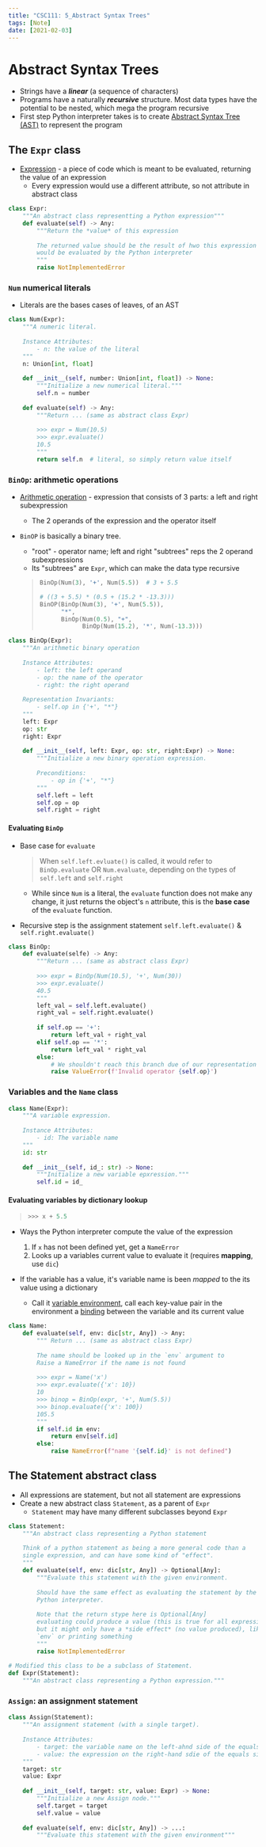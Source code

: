 ```yaml
---
title: "CSC111: 5_Abstract Syntax Trees"
tags: [Note]
date: [2021-02-03]
---
```


# Abstract Syntax Trees

- Strings have a ***linear*** (a sequence of characters)
- Programs have a naturally ***recursive*** structure. Most data types have the potential to be nested, which mega the program recursive
- First step Python interpreter takes is to create <u>Abstract Syntax Tree (AST)</u> to represent the program

## The `Expr` class

- <u>Expression</u> - a piece of code which is meant to be evaluated, returning the value of an expression
  - Every expression would use a different attribute, so not attribute in abstract class

```python
class Expr:
    """An abstract class representting a Python expression"""
    def evaluate(self) -> Any:
        """Return the *value* of this expression
        
        The returned value should be the result of hwo this expression
        would be evaluated by the Python interpreter
        """
        raise NotImplementedError
```

### `Num` numerical literals

- Literals are the bases cases of leaves, of an AST

```python
class Num(Expr):
    """A numeric literal.
    
    Instance Attributes:
    	- n: the value of the literal
    """
    n: Union[int, float]
        
    def __init__(self, number: Union[int, float]) -> None:
        """Initialize a new numerical literal."""
        self.n = number
    
    def evaluate(self) -> Any:
        """Return ... (same as abstract class Expr)
        
        >>> expr = Num(10.5)
        >>> expr.evaluate()
        10.5
        """
        return self.n  # literal, so simply return value itself
```

### `BinOp`:  arithmetic operations

- <u>Arithmetic operation</u> - expression that consists of 3 parts: a left and right subexpression

  - The 2 operands of the expression and the operator itself

- `BinOP` is basically a binary tree. 

  - "root" - operator name; left and right "subtrees" reps the 2 operand subexpressions
  - Its "subtrees" are `Expr`, which can make the data type recursive

  > ```python
  > BinOp(Num(3), '+', Num(5.5))  # 3 + 5.5
  > 
  > # ((3 + 5.5) * (0.5 + (15.2 * -13.3)))
  > BinOP(BinOp(Num(3), '+', Num(5.5)),
  >       "*",
  >       BinOp(Num(0.5), "+",
  >             BinOp(Num(15.2), '*', Num(-13.3)))
  > ```

```python
class BinOp(Expr):
    """An arithmetic binary operation
    
    Instance Attributes:
    	- left: the left operand
    	- op: the name of the operator
    	- right: the right operand
    	
  	Representation Invariants:
  		- self.op in {'+', "*"}
    """
    left: Expr
    op: str
    right: Expr
        
    def __init__(self, left: Expr, op: str, right:Expr) -> None:
        """Initialize a new binary operation expression.
        
        Preconditions:
        	- op in {'+', "*"}
        """
        self.left = left
        self.op = op
        self.right = right
```

#### Evaluating `BinOp`

- Base case for `evaluate`

  > When `self.left.evluate()` is called, it would refer to `BinOp.evaluate` OR `Num.evaluate`, depending on the types of `self.left` and `self.right`

  - While since `Num` is a literal, the `evaluate` function does not make any change, it just returns the object's `n` attribute, this is the **base case** of the `evaluate` function.

- Recursive step is the assignment statement `self.left.evaluate()` & `self.right.evaluate()`

```python
class BinOp:
    def evaluate(selfe) -> Any:
        """Return ... (same as abstract class Expr)
        
        >>> expr = BinOp(Num(10.5), '+', Num(30))
        >>> expr.evaluate()
        40.5
        """
        left_val = self.left.evaluate()
        right_val = self.right.evaluate()
        
        if self.op == '+':
            return left_val + right_val
        elif self.op == '*':
            return left_val * right_val
        else:
            # We shouldn't reach this branch due of our representation invariant
            raise ValueError(f'Invalid operator {self.op}')
```

### Variables and the `Name` class

```python
class Name(Expr):
    """A variable expression.
    
    Instance Attributes:
    	- id: The variable name
    """
    id: str
        
    def __init__(self, id_: str) -> None:
        """Initialize a new variable epxression."""
        self.id = id_
```

#### Evaluating variables by dictionary lookup

> ```python
> >>> x + 5.5
> ```

- Ways the Python interpreter compute the value of the expression
  1. If `x` has not been defined yet, get a `NameError`
  2. Looks up a variables current value to evaluate it (requires **mapping**, use `dic`)

- If the variable has a value, it's variable name is been *mapped* to the its value using a dictionary
  - Call it <u>variable environment</u>, call each key-value pair in the environment a <u>binding</u> between the variable and its current value

```python
class Name:
    def evaluate(self, env: dic[str, Any]) -> Any:
        """ Return ... (same as abstract class Expr)
        
        The name should be looked up in the `env` argument to 
        Raise a NameError if the name is not found
        
        >>> expr = Name('x')
        >>> expr.evaluate({'x': 10})
        10
        >>> binop = BinOp(expr, '+', Num(5.5))
        >>> binop.evaluate({'x': 100})
        105.5
        """
        if self.id in env:
            return env[self.id]
        else:
            raise NameError(f"name '{self.id}' is not defined")
```

## The Statement abstract class

- All expressions are statement, but not all statement are expressions
- Create a new abstract class `Statement`, as a parent of `Expr`
  - `Statement` may have many different subclasses beyond `Expr`

```python
class Statement:
    """An abstract class representing a Python statement
    
    Think of a python statement as being a more general code than a 
    single expression, and can have some kind of "effect".
    """
    def evaluate(self, env: dic[str, Any]) -> Optional[Any]:
        """Evaluate this statement with the given environment.
        
        Should have the same effect as evaluating the statement by the real
        Python interpreter.
        
        Note that the return stype here is Optional[Any]
        evaluating could produce a value (this is true for all expressions), 
        but it might only have a *side effect* (no value produced), like mutating
        `env` or printing something
        """
        raise NotImplementedError
        
# Modified this class to be a subclass of Statement.
def Expr(Statement):
    """An abstract class representing a Python expression."""
```

### `Assign`: an assignment statement

```python
class Assign(Statement):
    """An assignment statement (with a single target).
    
    Instance Attributes:
    	- target: the variable name on the left-ahnd side of the equals sign
    	- value: the expression on the right-hand sdie of the equals sign
    """
    target: str
    value: Expr
        
    def __init__(self, target: str, value: Expr) -> None:
        """Initialize a new Assign node."""
        self.target = target
        self.value = value
    
    def evaluate(self, env: dic[str, Any]) -> ...:
        """Evaluate this statement with the given environment"""
```

